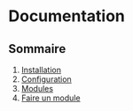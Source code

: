 # Documentation

## Sommaire
1. [Installation](installation.md)
2. [Configuration](configuration.md)
3. [Modules](modules.md)
4. [Faire un module](make-module.md)
